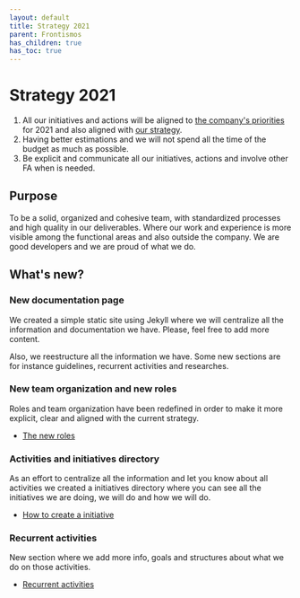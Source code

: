 ```yaml
---
layout: default
title: Strategy 2021
parent: Frontismos
has_children: true
has_toc: true
---
```


# Strategy 2021

1. All our initiatives and actions will be aligned to [the company's priorities](https://vizzuality.blogin.co/posts/ahc-highlights-jan-21st-vizz-priorities-themes-investments-118897) for 2021 and also aligned with [our strategy](/devismos/docs/frontismos/strategy-2021/strategy-priorities/).
2. Having better estimations and we will not spend all the time of the budget as much as possible.
3. Be explicit and communicate all our initiatives, actions and involve other FA when is needed.

## Purpose

To be a solid, organized and cohesive team, with standardized processes and high quality in our deliverables. Where our work and experience is more visible among the functional areas and also outside the company. We are good developers and we are proud of what we do.

## What's new?

### New documentation page

We created a simple static site using Jekyll where we will centralize all the information and documentation we have. Please, feel free to add more content.

Also, we reestructure all the information we have. Some new sections are for instance guidelines, recurrent activities and researches.

### New team organization and new roles

Roles and team organization have been redefined in order to make it more explicit, clear and aligned with the current strategy.

* [The new roles](/devismos/docs/frontismos/strategy-2021/roles/index)

### Activities and initiatives directory

As an effort to centralize all the information and let you know about all activities we created a initiatives directory where you can see all the initiatives we are doing, we will do and how we will do.

* [How to create a initiative](/devismos/docs/guidelines/how-to-create-initiatives/index)

### Recurrent activities

New section where we add more info, goals and structures about what we do on those activities.

* [Recurrent activities](/devismos/docs/frontismos/recurrent-activities/index/)
